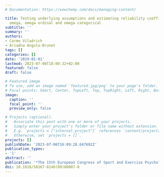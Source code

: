 ```yaml
---
# Documentation: https://wowchemy.com/docs/managing-content/

title: Testing underlying assumptions and estimating reliability coefficients alpha,
  omega, omega ordinal and omega categorical
subtitle: ''
summary: ''
authors:
- Carme Viladrich
- Ariadna Angulo-Brunet
tags: []
categories: []
date: '2019-01-01'
lastmod: 2023-07-06T18:09:32+02:00
featured: false
draft: false

# Featured image
# To use, add an image named `featured.jpg/png` to your page's folder.
# Focal points: Smart, Center, TopLeft, Top, TopRight, Left, Right, BottomLeft, Bottom, BottomRight.
image:
  caption: ''
  focal_point: ''
  preview_only: false

# Projects (optional).
#   Associate this post with one or more of your projects.
#   Simply enter your project's folder or file name without extension.
#   E.g. `projects = ["internal-project"]` references `content/project/deep-learning/index.md`.
#   Otherwise, set `projects = []`.
projects: []
publishDate: '2023-07-06T16:09:28.647692Z'
publication_types:
- '1'
abstract: ''
publication: '*The 15th European Congress of Sport and Exercise Psychology*'
doi: 10.1016/S0167-8140(09)80007-8
---
```

